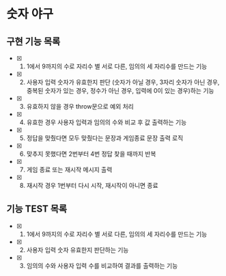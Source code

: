 # 숫자 야구

## 구현 기능 목록

- [x] 1. 1에서 9까지의 수로 자리수 별 서로 다른, 임의의 세 자리수를 만드는 기능
- [x] 2. 사용자 입력 숫자가 유효한지 판단 (숫자가 아닐 경우, 3자리 숫자가 아닌 경우, 중복된 숫자가 있는 경우, 정수가 아닌 경우, 입력에 0이 있는 경우)하는 기능
- [x] 3. 유효하지 않을 경우 throw문으로 예외 처리
- [x] 4. 유효한 경우 사용자 입력과 임의의 수와 비교 후 값 출력하는 기능
- [x] 5. 정답을 맞췄다면 모두 맞췄다는 문장과 게임종료 문장 출력 로직
- [x] 6. 맞추지 못했다면 2번부터 4번 정답 찾을 때까지 반복
- [x] 7. 게임 종료 또는 재시작 메시지 출력
- [X] 8. 재시작 경우 1번부터 다시 시작, 재시작이 아니면 종료

## 기능 TEST 목록

- [x] 1. 1에서 9까지의 수로 자리수 별 서로 다른, 임의의 세 자리수를 만드는 기능
- [x] 2. 사용자 입력 숫자 유효한지 판단하는 기능
- [x] 3. 임의의 수와 사용자 입력 수를 비교하여 결과를 출력하는 기능